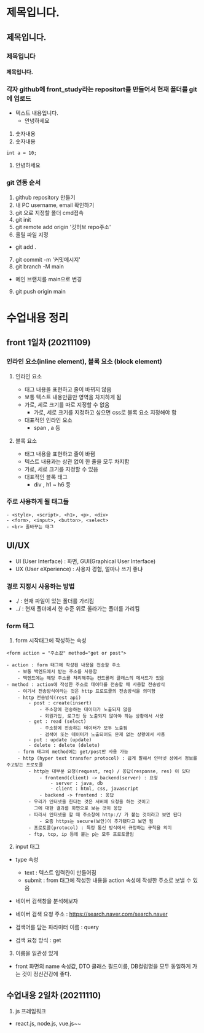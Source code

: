 # 제목입니다.
## 제목입니다.
### 제목입니다
#### 제목입니다.
### 각자 github에 front_study라는 repositort를 만들어서 현재 폴더를 git에 업로드

- 텍스트 내용입니다.
    - 안녕하세요
1. 숫자내용
1. 숫자내용
```
int a = 10;
```
1. 안녕하세요

### git 연동 순서
1. github repository 만들기
2. 내 PC username, email 확인하기
3. git 으로 지정할 폴더 cmd접속
3. git init
4. git remote add origin '깃허브 repo주소'
5. 올릴 파일 지정
- git add .
7. git commit -m '커밋메시지'
8. git branch -M main
- 메인 브랜치를 main으로 변경
9. git push origin main

# 수업내용 정리
## front 1일차 (20211109)
### 인라인 요소(inline element), 블록 요소 (block element)
1. 인라인 요소 
    - 태그 내용을 표현하고 줄이 바뀌지 않음
    - 보통 텍스트 내용만큼만 영역을 차지하게 됨
    - 가로, 세로 크기를 따로 지정할 수 없음
        - 가로, 세로 크기를 지정하고 싶으면 css로 블록 요소 지정해야 함
    - 대표적인 인라인 요소
        - span , a 등 

2. 블록 요소
    - 태그 내용을 표현하고 줄이 바뀜
    - 텍스트 내용과는 상관 없이 한 줄을 모두 차지함
    - 가로, 세로 크기를 지정할 수 있음
    - 대표적인 블록 태그 
        - div , h1 ~ h6 등 

### 주로 사용하게 될 태그들
```
- <style>, <script>, <h1>, <p>, <div>
- <form>, <input>, <button>, <select>
- <br> 줄바꾸는 태그
```
## UI/UX
- UI (User Interface) : 화면, GUI(Graphical User Interface)
- UX (User eXperience) : 사용자 경험, 얼마나 쓰기 좋냐 

### 경로 지정시 사용하는 방법

- ./ : 현재 파일이 있는 폴더를 가리킴
- ../ : 현재 폴더에서 한 수준 위로 올라가는 폴더를 가리킴

### form 태그
1. form 시작태그에 작성하는 속성
```
<form action = "주소값" method="get or post">
```

    - action : form 태그에 작성된 내용을 전송할 주소
        - 보통 백엔드에서 받는 주소를 사용함
        - 백엔드에는 해당 주소를 처리해주는 컨드롤러 클래스의 메서드가 있음
    - method : action에 작성한 주소로 데이터를 전송할 때 사용할 전송방식
        - 여기서 전송방식이라는 것은 http 프로토콜의 전송방식을 의미함
        - http 전송방식(rest api)
            - post : create(insert)
                - 주소창에 전송하는 데이터가 노출되지 않음
                - 회원가입, 로그인 등 노출되지 않아야 하는 상황에서 사용
            - get : read (select)
                - 주소창에 전송하는 데이터가 모두 노출됨
                - 검색어 또는 데이터가 노출되어도 문제 없는 상황에서 사용
            - put : update (update)
            - delete : delete (delete)
        - form 태그의 method에는 get/post만 사용 가능
        - http (hyper text transfer protocol) : 쉽게 말해서 인터넷 상에서 정보를 주고받는 프로토콜
            - http는 대부분 요청(request, req) / 응답(response, res) 이 있다
                - frontend(client) -> backend(server) : 요청
                    - server : java, db
                    - client : html, css, javascript
                - backend -> frontend : 응답
            - 우리가 인터넷을 한다는 것은 서버에 요청을 하는 것이고
              그에 대한 결과를 화면으로 보는 것이 응답
            - 따라서 인터넷을 할 때 주소창에 http:// 가 붙는 것이라고 보면 된다
                - 요즘 https는 secure(보안)이 추가됐다고 보면 됨
            - 프로토콜(protocol) : 특정 통신 방식에서 규정하는 규칙을 의미
            - ftp, tcp, ip 등에 붙는 p는 모두 프로토콜임
2. input 태그
- type 속성
    - text : 텍스트 입력칸이 만들어짐
    - submit : from 태그에 작성한 내용을 action 속성에 작성한 주소로 보낼 수 있음

- 네이버 검색창을 분석해보자
 - 네이버 검색 요청 주소 : https://search.naver.com/search.naver
 - 검색어를 담는 파라미터 이름 : query
 - 검색 요청 방식 : get

3. 이름을 일관성 있게
- front 화면의 name 속성값, DTO 클래스 필드이름, DB컬럼명을 모두 동일하게 가는 것이 정신건강에 좋다.

## 수업내용 2일차 (20211110)
1. js 프레임워크
- react.js, node.js, vue.js~~